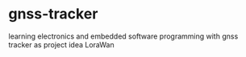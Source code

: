 # gnss-tracker
learning electronics and embedded software programming with gnss tracker as project idea
LoraWan
